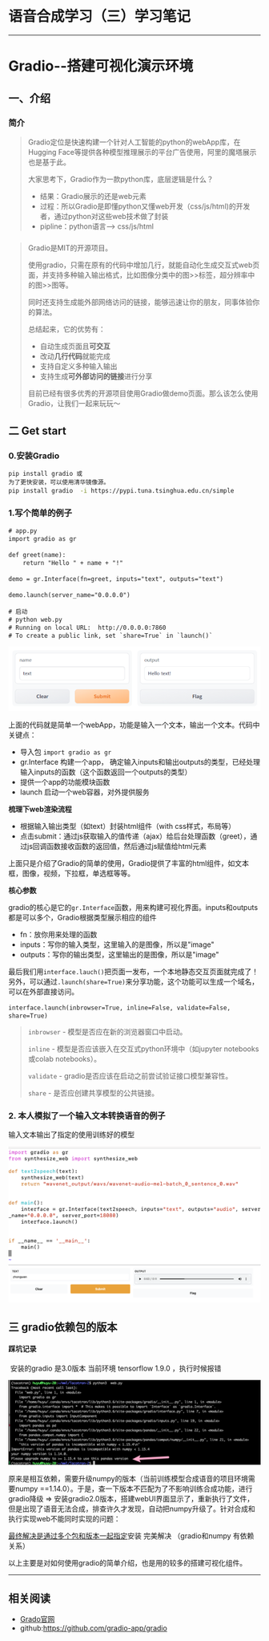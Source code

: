 # 语音合成学习（三）学习笔记

---
# Gradio--搭建可视化演示环境

## 一、介绍
### 简介
>  Gradio定位是快速构建一个针对人工智能的python的webApp库，在Hugging Face等提供各种模型推理展示的平台广告使用，阿里的魔塔展示也是基于此。
>
> 大家思考下，Gradio作为一款python库，底层逻辑是什么？
>
> - 结果：Gradio展示的还是web元素
> - 过程：所以Gradio是即懂python又懂web开发（css/js/html)的开发者，通过python对这些web技术做了封装
> - pipline：python语言--> css/js/html

### 
> Gradio是MIT的开源项目。
>
> 使用gradio，只需在原有的代码中增加几行，就能自动化生成交互式web页面，并支持多种输入输出格式，比如图像分类中的图>>标签，超分辨率中的图>>图等。
>
> 同时还支持生成能外部网络访问的链接，能够迅速让你的朋友，同事体验你的算法。
>
> 总结起来，它的优势有：
>
> - 自动生成页面且**可交互**
> - 改动**几行代码**就能完成
> - 支持自定义多种输入输出
> - 支持生成**可外部访问的链接**进行分享
>
> 目前已经有很多优秀的开源项目使用Gradio做demo页面。那么该怎么使用Gradio，让我们一起来玩玩～

## 二 **Get start**

### **0.安装Gradio**

```bash
pip install gradio 或
为了更快安装，可以使用清华镜像源。
pip install gradio  -i https://pypi.tuna.tsinghua.edu.cn/simple
```

### 1.**写个简单的**例子

```
# app.py
import gradio as gr

def greet(name):
    return "Hello " + name + "!"

demo = gr.Interface(fn=greet, inputs="text", outputs="text")

demo.launch(server_name="0.0.0.0")

# 启动
# python web.py
# Running on local URL:  http://0.0.0.0:7860
# To create a public link, set `share=True` in `launch()`
```

<img aligin="center" src="/img/gradiowebUI.png" />

上面的代码就是简单一个webApp，功能是输入一个文本，输出一个文本。代码中关键点：

- 导入包 `import gradio as gr`
- gr.Interface 构建一个app， 确定输入inputs和输出outputs的类型，已经处理输入inputs的函数（这个函数返回一个outputs的类型）
- 提供一个app的功能模块函数
- launch 启动一个web容器，对外提供服务

**梳理下web渲染流程**

- 根据输入输出类型（如text）封装html组件（with css样式，布局等）
- 点击submit：通过js获取输入的值传递（ajax）给后台处理函数（greet），通过js回调函数接收函数的返回值，然后通过js赋值给html元素

上面只是介绍了Gradio的简单的使用，Gradio提供了丰富的html组件，如文本框，图像，视频，下拉框，单选框等等。

**核心参数**

gradio的核心是它的`gr.Interface`函数，用来构建可视化界面。inputs和outputs都是可以多个，Gradio根据类型展示相应的组件

- fn：放你用来处理的函数
- inputs：写你的输入类型，这里输入的是图像，所以是"image"
- outputs：写你的输出类型，这里输出的是图像，所以是"image"

最后我们用`interface.lauch()`把页面一发布，一个本地静态交互页面就完成了！另外，可以通过`.launch(share=True)`来分享功能，这个功能可以生成一个域名，可以在外部直接访问。

```
interface.launch(inbrowser=True, inline=False, validate=False, share=True)
```

> `inbrowser` - 模型是否应在新的浏览器窗口中启动。 
>
> `inline` - 模型是否应该嵌入在交互式python环境中（如jupyter notebooks或colab notebooks）。 
>
> `validate` - gradio是否应该在启动之前尝试验证接口模型兼容性。 
>
> `share` - 是否应创建共享模型的公共链接。

### 2. 本人模拟了一个输入文本转换语音的例子

输入文本输出了指定的使用训练好的模型

<img aligin="center" src="/img/t-v.png" />


<img aligin="center" src="/img/owngradio.png" />


## 三  **gradio依赖包的版本** ##

#### 踩坑记录 ####

​	安装的gradio 是3.0版本  当前环境 tensorflow  1.9.0 ，执行时候报错 

<img aligin="center" src="/img/error0.png" />


原来是相互依赖，需要升级numpy的版本（当前训练模型合成语音的项目环境需要numpy ==1.14.0）。于是，查一下版本不匹配为了不影响训练合成功能，进行gradio降级 => 安装gradio2.0版本，搭建webUI界面显示了，重新执行了文件， 但是出现了语音无法合成，排查许久才发现，自动把numpy升级了。针对合成和执行实现web不能同时实现的问题：

<u>最终解决是通过多个包和版本一起指定</u>安装  完美解决 （gradio和numpy 有依赖关系）



以上主要是对如何使用gradio的简单介绍，也是用的较多的搭建可视化组件。

---
## 相关阅读
- [Grado官网](https://www.gradio.app/)
- github:https://github.com/gradio-app/gradio

